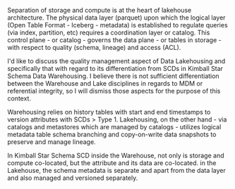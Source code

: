 Separation of storage and compute is at the heart of lakehouse architecture. The physical data layer (parquet) upon which the logical layer (Open Table Format - Iceberg - metadata) is established to regulate queries (via index, partition, etc) requires a coordination layer or catalog. This control plane - or catalog - governs the data plane - or tables in storage - with respect to quality (schema, lineage) and access (ACL). 

I'd like to discuss the quality management aspect of Data Lakehousing and specifically that with regard to its differentiation from SCDs in Kimball Star Schema Data Warehousing. I believe there is not sufficient differentiation between the Warehouse and Lake disciplines in regards to MDM or referential integrity, so I will dismiss those aspects for the purpose of this context. 

Warehousing relies on history tables with start and end timestamps to version attributes with SCDs > Type 1. Lakehousing, on the other hand - via catalogs and metastores which are managed by catalogs - utilizes logical metadata table schema branching and copy-on-write data snapshots to preserve and manage lineage. 

In Kimball Star Schema SCD inside the Warehouse, not only is storage and compute co-located, but the attribute and its data are co-located. in the Lakehouse, the schema metadata is separate and apart from the data layer and also managed and versioned separately.